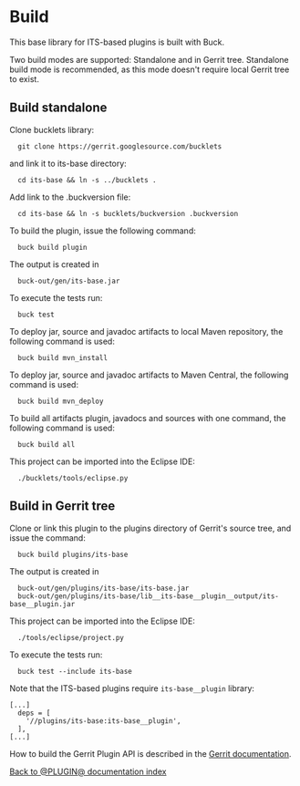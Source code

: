 Build
=====

This base library for ITS-based plugins is built with Buck.

Two build modes are supported: Standalone and in Gerrit tree. Standalone
build mode is recommended, as this mode doesn't require local Gerrit
tree to exist.

Build standalone
----------------

Clone bucklets library:

```
  git clone https://gerrit.googlesource.com/bucklets

```
and link it to its-base directory:

```
  cd its-base && ln -s ../bucklets .
```

Add link to the .buckversion file:

```
  cd its-base && ln -s bucklets/buckversion .buckversion
```

To build the plugin, issue the following command:

```
  buck build plugin
```

The output is created in

```
  buck-out/gen/its-base.jar
```

To execute the tests run:

```
  buck test
```

To deploy jar, source and javadoc artifacts to local Maven repository, the
following command is used:

```
  buck build mvn_install
```

To deploy jar, source and javadoc artifacts to Maven Central, the following
command is used:

```
  buck build mvn_deploy
```

To build all artifacts plugin, javadocs and sources with one command, the
following command is used:

```
  buck build all
```

This project can be imported into the Eclipse IDE:

```
  ./bucklets/tools/eclipse.py
```

Build in Gerrit tree
--------------------

Clone or link this plugin to the plugins directory of Gerrit's source
tree, and issue the command:

```
  buck build plugins/its-base
```

The output is created in

```
  buck-out/gen/plugins/its-base/its-base.jar
  buck-out/gen/plugins/its-base/lib__its-base__plugin__output/its-base__plugin.jar
```

This project can be imported into the Eclipse IDE:

```
  ./tools/eclipse/project.py
```

To execute the tests run:

```
  buck test --include its-base
```

Note that the ITS-based plugins require `its-base__plugin` library:

```
[...]
  deps = [
    '//plugins/its-base:its-base__plugin',
  ],
[...]
```

How to build the Gerrit Plugin API is described in the [Gerrit
documentation](../../../Documentation/dev-buck.html#_extension_and_plugin_api_jar_files).

[Back to @PLUGIN@ documentation index][index]

[index]: index.html
